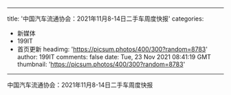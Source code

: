 
---
title: '中国汽车流通协会：2021年11月8-14日二手车周度快报'
categories: 
 - 新媒体
 - 199IT
 - 首页更新
headimg: 'https://picsum.photos/400/300?random=8783'
author: 199IT
comments: false
date: Tue, 23 Nov 2021 08:41:19 GMT
thumbnail: 'https://picsum.photos/400/300?random=8783'
---

<div>   
中国汽车流通协会：2021年11月8-14日二手车周度快报  
</div>
            